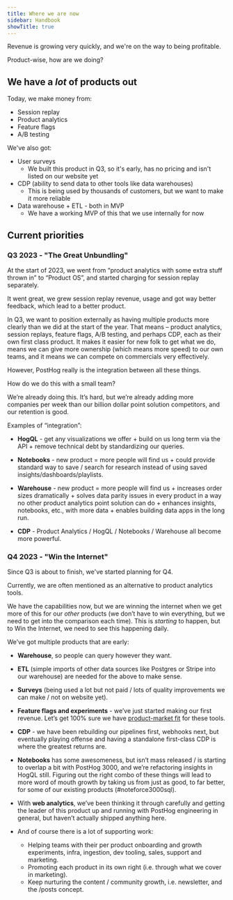 ```yaml
---
title: Where we are now
sidebar: Handbook
showTitle: true
---
```


Revenue is growing very quickly, and we're on the way to being profitable.

Product-wise, how are we doing?

## We have a _lot_ of products out

Today, we make money from:

* Session replay
* Product analytics
* Feature flags
* A/B testing

We've also got:

* User surveys
  * We built this product in Q3, so it's early, has no pricing and isn't listed on our website yet
* CDP (ability to send data to other tools like data warehouses)
  * This is being used by thousands of customers, but we want to make it more reliable
* Data warehouse + ETL - both in MVP
  * We have a working MVP of this that we use internally for now

## Current priorities

### Q3 2023 - "The Great Unbundling"

At the start of 2023, we went from “product analytics with some extra stuff thrown in” to “Product OS”, and started charging for session replay separately.

It went great, we grew session replay revenue, usage and got way better feedback, which lead to a better product.

In Q3, we want to position externally as having multiple products more clearly than we did at the start of the year. That means – product analytics, session replays, feature flags, A/B testing, and perhaps CDP, each as their own first class product. It makes it easier for new folk to get what we do, means we can give more ownership (which means more speed) to our own teams, and it means we can compete on commercials very effectively.

However, PostHog really is the integration between all these things.

How do we do this with a small team?

We’re already doing this. It’s hard, but we’re already adding more companies per week than our billion dollar point solution competitors, and our retention is good.

Examples of “integration”:

- **HogQL** - get any visualizations we offer + build on us long term via the API + remove technical debt by standardizing our queries.

- **Notebooks** - new product = more people will find us + could provide standard way to save / search for research instead of using saved insights/dashboards/playlists.

- **Warehouse** - new product = more people will find us + increases order sizes dramatically + solves data parity issues in every product in a way no other product analytics point solution can do + enhances insights, notebooks, etc., with more data + enables building data apps in the long run.

- **CDP** - Product Analytics / HogQL / Notebooks / Warehouse all become more powerful.

### Q4 2023 - "Win the Internet"

Since Q3 is about to finish, we've started planning for Q4.

Currently, we are often mentioned as an alternative to product analytics tools.

We have the capabilities now, but we are winning the internet when we get more of this for our _other_ products (we don’t have to win everything, but we need to get into the comparison each time). This is _starting_ to happen, but to Win the Internet, we need to see this happening daily.

We’ve got multiple products that are early:

- **Warehouse**, so people can query however they want.

- **ETL** (simple imports of other data sources like Postgres or Stripe into our warehouse) are needed for the above to make sense.

- **Surveys** (being used a lot but not paid / lots of quality improvements we can make / not on website yet).

- **Feature flags and experiments** - we’ve just started making our first revenue. Let’s get 100% sure we have [product-market fit](/blog/product-market-fit-game) for these tools.

- **CDP** - we have been rebuilding our pipelines first, webhooks next, but eventually playing offense and having a standalone first-class CDP is where the greatest returns are.

- **Notebooks** has some awesomeness, but isn’t mass released / is starting to overlap a bit with PostHog 3000, and we’re refactoring insights in HogQL still. Figuring out the right combo of these things will lead to more word of mouth growth by taking us from just as good, to far better, for some of our existing products (#noteforce3000sql).

- With **web analytics**, we’ve been thinking it through carefully and getting the leader of this product up and running with PostHog engineering in general, but haven’t actually shipped anything here.

- And of course there is a lot of supporting work:
  - Helping teams with their per product onboarding and growth experiments, infra, ingestion, dev tooling, sales, support and marketing.
  - Promoting each product in its own right (i.e. through what we cover in marketing).
  - Keep nurturing the content / community growth, i.e. newsletter, and the /posts concept.